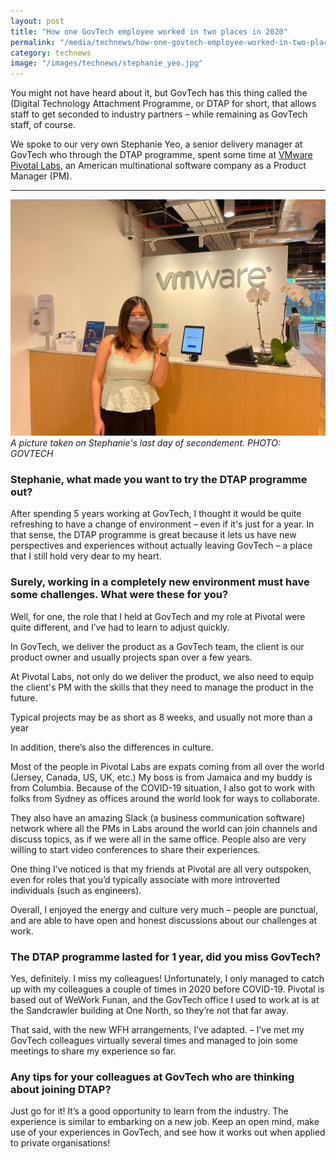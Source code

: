 ```yaml
---
layout: post
title: "How one GovTech employee worked in two places in 2020"
permalink: "/media/technews/how-one-govtech-employee-worked-in-two-places-in-2020"
category: technews
image: "/images/technews/stephanie_yeo.jpg"
---
```


You might not have heard about it, but GovTech has this thing called the (Digital Technology Attachment Programme, or DTAP for short, that allows staff to get seconded to industry partners – while remaining as GovTech staff, of course. 

We spoke to our very own Stephanie Yeo, a senior delivery manager at GovTech who through the DTAP programme, spent some time  at  [VMware Pivotal Labs](https://tanzu.vmware.com/labs), an American multinational software company as a Product Manager (PM).  
 

---

![Stephanie Yeo](/images/technews/stephanie_yeo.jpg)
*A picture taken on Stephanie's last day of secondement. PHOTO: GOVTECH*

### **Stephanie, what made you want to try the DTAP programme out?**

After spending 5 years working at GovTech, I thought it would be quite refreshing to have a change of environment – even if it's just for a year. In that sense, the DTAP programme is great because it lets us have new perspectives and experiences without actually leaving GovTech – a place that I still hold very dear to my heart.

### **Surely, working in a completely new environment must have some challenges. What were these for you?**

Well, for one, the role that I held at GovTech and my role at Pivotal were quite different, and I’ve had to learn to adjust quickly.  

In GovTech, we deliver the product as a GovTech team, the client is our product owner and usually projects span over a few years.

At Pivotal Labs, not only do we deliver the product, we also need to equip the client's PM with the skills that they need to manage the product in the future. 

Typical projects may be as short as 8 weeks, and usually not more than a year

In addition, there’s also the differences in culture.

Most of the people in Pivotal Labs are expats coming from all over the world (Jersey, Canada, US, UK, etc.) My boss is from Jamaica and my buddy is from Columbia. Because of the COVID-19 situation, I also got to work with folks from Sydney as offices around the world look for ways to collaborate. 

They also have an amazing Slack (a business communication software) network where all the PMs in Labs around the world can join channels and discuss topics, as if we were all in the same office. People also are very willing to start video conferences to share their experiences.

One thing I’ve noticed is that my friends at Pivotal are all very outspoken, even for roles that you’d typically associate with more introverted individuals (such as engineers). 

Overall, I enjoyed the energy and culture very much – people are punctual, and are able to have open and honest discussions about our challenges at work.

### The DTAP programme lasted for 1 year, did you miss GovTech?


Yes, definitely. I miss my colleagues! Unfortunately, I only managed to catch up with my colleagues a couple of times in 2020 before COVID-19. Pivotal is based out of WeWork Funan, and the GovTech office I used to work at is at the Sandcrawler building at One North, so they’re not that far away.  


That said, with the new WFH arrangements, I’ve adapted. – I’ve met my GovTech colleagues virtually several times and managed to join some meetings to share my experience so far. 

### Any tips for your colleagues at GovTech who are thinking about joining DTAP?


Just go for it! It’s a good opportunity to learn from the industry. The experience is similar to embarking on a new job. Keep an open mind, make use of your experiences in GovTech, and see how it works out when applied to private organisations! 

